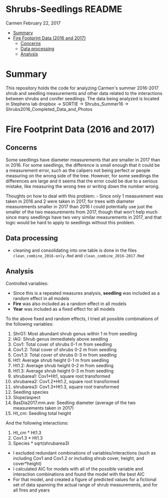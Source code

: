 Shrubs-Seedlings README
================
Carmen
February 22, 2017

-   [Summary](#summary)
-   [Fire Footprint Data (2016 and 2017)](#fire-footprint-data-2016-and-2017)
    -   [Concerns](#concerns)
    -   [Data processing](#data-processing)
    -   [Analysis](#analysis)

Summary
=======

This repository holds the code for analyzing Carmen's summer 2016-2017 shrub and seedling measurements and other data related to the interactions between shrubs and conifer seedlings. The data being analyzed is located in Stephens lab dropbox -&gt; SORTIE -&gt; Shrubs\_Summer16 -&gt; Shrubs2016\_Completed\_Data\_and\_Photos

Fire Footprint Data (2016 and 2017)
===================================

Concerns
--------

Some seedlings have diameter measurements that are smaller in 2017 than in 2016. For some seedlings, the difference is small enough that it could be a measurement error, such as the calipers not being perfect or people measuring on the wrong side of the tree. However, for some seedlings the differences are large and it seems that the error could be due to a serious mistake, like measuring the wrong tree or writing down the number wrong.

Thoughts on how to deal with this problem: - Since only 1 measurement was taken in 2016 and 2 were taken in 2017, for trees with diameter measurements smaller in 2017 than 2016 I could potentially use just the smaller of the two measurements from 2017, though that won't help much since many seedlings have two very similar measurements in 2017, and that logic would be hard to apply to seedlings without this problem.

Data processing
---------------

-   cleaning and consolidating into one table is done in the files `clean_combine_2016-only.Rmd` and `clean_combine_2016-2017.Rmd`

Analysis
--------

Controlled variables:

-   Since this is a repeated measures analysis, **seedling** was included as a random effect in all models
-   **Fire** was also included as a random effect in all models
-   **Year** was included as a fixed effect for all models

To the above fixed and random effects, I tried all possible combinations of the following variables:

1.  ShrG1: Most abundant shrub genus within 1 m from seedling
2.  IAG: Shrub genus immediately above seedling
3.  Cov1: Total cover of shrubs 0-1 m from seedling
4.  Cov1.2: Total cover of shrubs 0-2 m from seedling
5.  Cov1.3: Total cover of shrubs 0-3 m from seedling
6.  Ht1: Average shrub height 0-1 m from seedling
7.  Ht1.2: Average shrub height 0-2 m from seedling
8.  Ht1.3: Average shrub height 0-3 m from seedling
9.  shrubarea1: Cov1\*Ht1, square root transformed
10. shrubarea2: Cov1.2\*Ht1.2, square root transformed
11. shrubarea3: Cov1.3\*Ht1.3, square root transformed
12. Seedling species
13. Slope/aspect
14. BasDia2017.mm.ave: Seedling diameter (average of the two measurements taken in 2017)
15. Ht\_cm: Seedling total height

And the following interactions:

1.  Ht\_cm \* Ht1.3
2.  Cov1.3 \* Ht1.3
3.  Species \* sqrt(shrubarea3)

-   I excluded redundant combinations of variables/interactions (such as including Cov1 and Cov1.2 or including shrub cover, height, and cover\*height)
-   I calculated AIC for models with all of the possible variable and interaction combinations and found the model with the best AIC
-   For that model, and created a figure of predicted values for a fictional set of data spanning the actual range of shrub measurements, and for all fires and years
